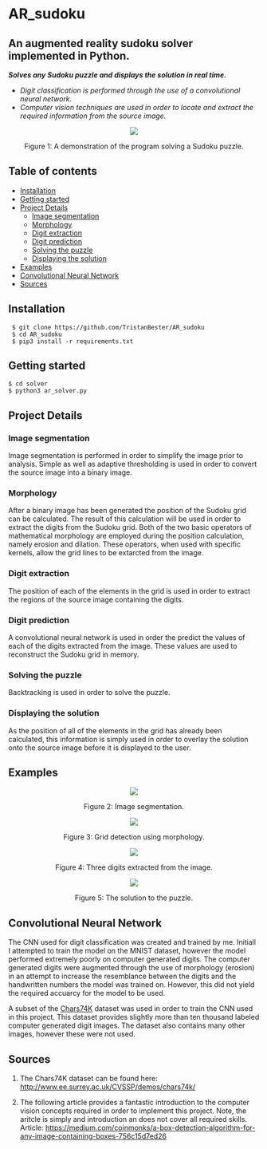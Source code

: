 # AR_sudoku
## An augmented reality sudoku solver implemented in Python.

***Solves any Sudoku puzzle and displays the solution in real time.***

 - *Digit classification is performed through the use of a convolutional neural network.*
 - *Computer vision techniques are used in order to locate and extract the required information from the source image.*

<p align="center">
    <img src="https://machinelearningjourney.com/wp-content/uploads/2020/03/movie.gif"\>
</p>
</p>
<p align="center">
    Figure 1: A demonstration of the program solving a Sudoku puzzle.
</p>

## Table of contents
  + [Installation](#installation)
  + [Getting started](#getting-started)
  + [Project Details](#project-details)
    * [Image segmentation](#image-segmentation)
    * [Morphology](#morphology)
    * [Digit extraction](#digit-extraction)
    * [Digit prediction](#digit-prediction)
    * [Solving the puzzle](#solving-the-puzzle)
    * [Displaying the solution](#displaying-the-solution)
  + [Examples](#examples)
  + [Convolutional Neural Network](#convolutional-neural-network)
  + [Sources](#sources)
  
    
 ## Installation
     $ git clone https://github.com/TristanBester/AR_sudoku
     $ cd AR_sudoku
     $ pip3 install -r requirements.txt
 
 ## Getting started
    $ cd solver
    $ python3 ar_solver.py
 
## Project Details
### Image segmentation
Image segmentation is performed in order to simplify the image prior to analysis. Simple as well as adaptive thresholding is used in order to convert the source image into a binary image.

### Morphology
After a binary image has been generated the position of the Sudoku grid can be calculated. The result of this calculation will be used in order to extract the digits from the Sudoku grid. Both of the two basic operators of mathematical morphology are employed during the position calculation, namely erosion and dilation. These operators, when used with specific kernels, allow the grid lines to be extarcted from the image.

### Digit extraction
The position of each of the elements in the grid is used in order to extract the regions of the source image containing the digits.

### Digit prediction
A convolutional neural network is used in order the predict the values of each of the digits extracted from the image. These values are used to reconstruct the Sudoku grid in memory.

### Solving the puzzle
Backtracking is used in order to solve the puzzle.

### Displaying the solution
As the position of all of the elements in the grid has already been calculated, this information is simply used in order to overlay the solution onto the source image before it is displayed to the user.

## Examples

<p align="center">
    <img src="https://machinelearningjourney.com/wp-content/uploads/2020/03/1584965332.3045344-e1584971533530.png"\>
</p>
<p align="center">
    Figure 2: Image segmentation.
</p>

<p align="center">
    <img src="https://machinelearningjourney.com/wp-content/uploads/2020/03/1584965434.9522789-e1584971365603.png"\>
</p>
</p>
<p align="center">
    Figure 3: Grid detection using morphology.
</p>

<p align="center">
    <img src="https://machinelearningjourney.com/wp-content/uploads/2020/03/BeFunky-collage-scaled-e1584971642854.jpg"\>
</p>
</p>
<p align="center">
    Figure 4: Three digits extracted from the image.
</p>


<p align="center">
    <img src="https://machinelearningjourney.com/wp-content/uploads/2020/03/77-e1584971714286.png"\>
</p>
</p>
<p align="center">
    Figure 5: The solution to the puzzle.
</p>


## Convolutional Neural Network
The CNN used for digit classification was created and trained by me. Initiall I attempted to train the model on the MNIST dataset, however the model performed extremely poorly on computer generated digits. The computer generated digits were augmented through the use of morphology (erosion) in an attempt to increase the resemblance between the digits and the handwritten numbers the model was trained on. However, this did not yield the required accuarcy for the model to be used.

A subset of the [Chars74K](http://www.ee.surrey.ac.uk/CVSSP/demos/chars74k/) dataset was used in order to train the CNN used in this project. This dataset provides slightly more than ten thousand labeled computer generated digit images. The dataset also contains many other images, however these were not used.

## Sources

1) The Chars74K dataset can be found here: http://www.ee.surrey.ac.uk/CVSSP/demos/chars74k/

2) The following article provides a fantastic introduction to the computer vision concepts required in order to implement this project. Note, the aritcle is simply and introduction an does not cover all required skills. Article: https://medium.com/coinmonks/a-box-detection-algorithm-for-any-image-containing-boxes-756c15d7ed26










